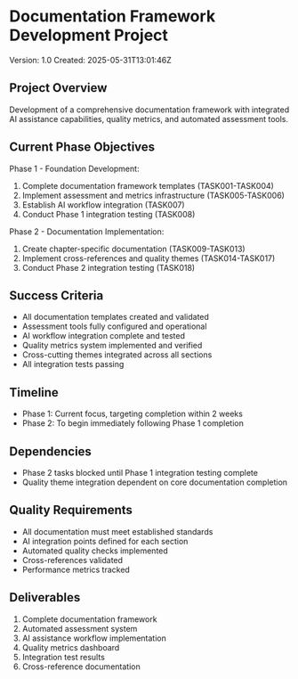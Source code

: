 # Documentation Framework Development Project
Version: 1.0
Created: 2025-05-31T13:01:46Z

## Project Overview
Development of a comprehensive documentation framework with integrated AI assistance capabilities, quality metrics, and automated assessment tools.

## Current Phase Objectives
Phase 1 - Foundation Development:
1. Complete documentation framework templates (TASK001-TASK004)
2. Implement assessment and metrics infrastructure (TASK005-TASK006)
3. Establish AI workflow integration (TASK007)
4. Conduct Phase 1 integration testing (TASK008)

Phase 2 - Documentation Implementation:
1. Create chapter-specific documentation (TASK009-TASK013)
2. Implement cross-references and quality themes (TASK014-TASK017)
3. Conduct Phase 2 integration testing (TASK018)

## Success Criteria
- All documentation templates created and validated
- Assessment tools fully configured and operational
- AI workflow integration complete and tested
- Quality metrics system implemented and verified
- Cross-cutting themes integrated across all sections
- All integration tests passing

## Timeline
- Phase 1: Current focus, targeting completion within 2 weeks
- Phase 2: To begin immediately following Phase 1 completion

## Dependencies
- Phase 2 tasks blocked until Phase 1 integration testing complete
- Quality theme integration dependent on core documentation completion

## Quality Requirements
- All documentation must meet established standards
- AI integration points defined for each section
- Automated quality checks implemented
- Cross-references validated
- Performance metrics tracked

## Deliverables
1. Complete documentation framework
2. Automated assessment system
3. AI assistance workflow implementation
4. Quality metrics dashboard
5. Integration test results
6. Cross-reference documentation



